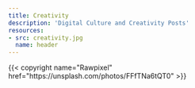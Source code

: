 ```yaml
---
title: Creativity
description: 'Digital Culture and Creativity Posts'
resources:
- src: creativity.jpg
  name: header
---
```


<div class="text-center"> 
{{< copyright name="Rawpixel" href="https://unsplash.com/photos/FFfTNa6tQT0" >}}
</div>

<p></p>


